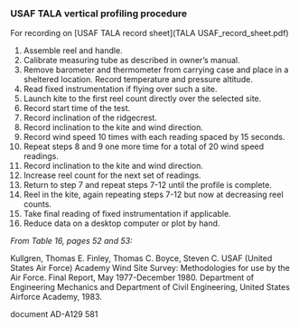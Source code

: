 ### USAF TALA vertical profiling procedure
For recording on [USAF TALA record sheet](TALA USAF_record_sheet.pdf)

1. Assemble reel and handle.
2. Calibrate measuring tube as described in owner’s manual.
3. Remove barometer and thermometer from carrying case and place in a sheltered location. Record temperature and pressure altitude.
4. Read fixed instrumentation if flying over such a site.
5. Launch kite to the first reel count directly over the selected site.
6. Record start time of the test.
7. Record inclination of the ridgecrest.
8. Record inclination to the kite and wind direction.
9. Record wind speed 10 times with each reading spaced by 15 seconds.
10. Repeat steps 8 and 9 one more time for a total of 20 wind speed readings.
11. Record inclination to the kite and wind direction.
12. Increase reel count for the next set of readings.
13. Return to step 7 and repeat steps 7-12 until the profile is complete.
14. Reel in the kite, again repeating steps 7-12 but now at decreasing reel counts.
15. Take final reading of fixed instrumentation if applicable.
16. Reduce data on a desktop computer or plot by hand.

*From Table 16, pages 52 and 53:*

Kullgren, Thomas E. Finley, Thomas C. Boyce, Steven C.  USAF (United States Air Force) Academy Wind Site Survey: Methodologies for use by the Air Force. Final Report, May 1977-December 1980. Department of Engineering Mechanics and Department of Civil Engineering, United States Airforce Academy, 1983. 

document AD-A129 581